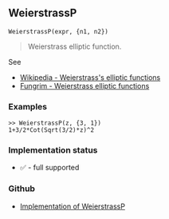 ## WeierstrassP

```
WeierstrassP(expr, {n1, n2})
```

> Weierstrass elliptic function.

See
* [Wikipedia - Weierstrass's elliptic functions](https://en.wikipedia.org/wiki/Weierstrass%27s_elliptic_functions)
* [Fungrim - Weierstrass elliptic functions](http://fungrim.org/topic/Weierstrass_elliptic_functions/)

### Examples

```
>> WeierstrassP(z, {3, 1})
1+3/2*Cot(Sqrt(3/2)*z)^2
```






### Implementation status

* &#x2705; - full supported

### Github

* [Implementation of WeierstrassP](https://github.com/axkr/symja_android_library/blob/master/symja_android_library/matheclipse-core/src/main/java/org/matheclipse/core/builtin/EllipticIntegrals.java#L2140) 
